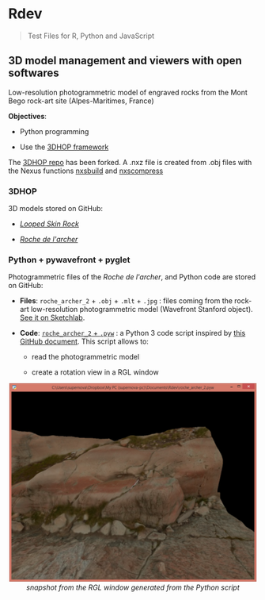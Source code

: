 # Rdev
> Test Files for R, Python and JavaScript

## 3D model management and viewers with open softwares

Low-resolution photogrammetric model of engraved rocks from the Mont Bego rock-art site (Alpes-Maritimes, France)

**Objectives**: 

* Python programming 

* Use the [3DHOP framework](https://3dhop.net/)

The [3DHOP repo](https://github.com/cnr-isti-vclab/3DHOP) has been forked. A .nxz file is created from .obj files with the Nexus functions [nxsbuild](https://github.com/cnr-isti-vclab/nexus/blob/master/doc/nxsbuild.md#nxsbuild) and [nxscompress](https://github.com/cnr-isti-vclab/nexus/blob/master/doc/nxscompress.md#nxscompress)

### 3DHOP

3D models stored on GitHub:

* [*Looped Skin Rock*](https://zoometh.github.io/3DHOP/minimal/ZXVIIGIIR59@c.html)

* [*Roche de l'archer*](https://zoometh.github.io/3DHOP/minimal/ZXVIIIGIR28@a.html)

### Python + pywavefront + pyglet

Photogrammetric files of the *Roche de l'archer*, and Python code are stored on GitHub: 

* **Files**: `roche_archer_2` + `.obj` + `.mlt` + `.jpg` : files coming from the rock-art low-resolution photogrammetric model (Wavefront Stanford object). [See it on Sketchlab](https://sketchfab.com/3d-models/roche-archer-2-a5c0771d898d4816950570cd7fb1be37).

* **Code**: [`roche_archer_2` + `.pyw`](https://github.com/zoometh/Rdev/blob/master/roche_archer_2.pyw) : a Python 3 code script inspired by [this GitHub document](https://github.com/pywavefront/PyWavefront/blob/master/examples/globe_simple.py). This script allows to: 

  + read the photogrammetric model
  
  + create a rotation view in a RGL window
  
  
<p align="center">
  <img alt="img-name" src="www/snapshot_roche_archer_2.png" width="500">
  <br>
    <em>snapshot from the RGL window generated from the Python script</em>
</p>
  
